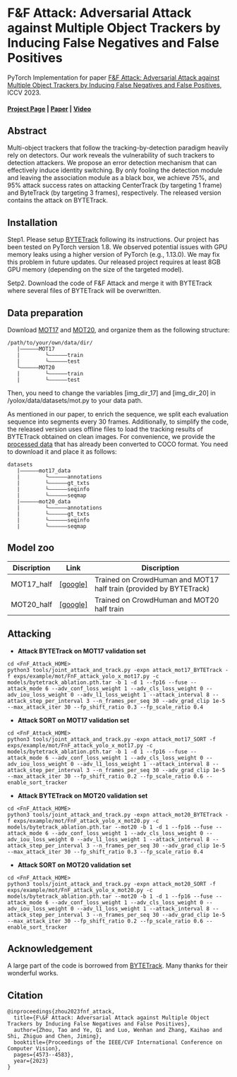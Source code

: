 # F&F Attack: Adversarial Attack against Multiple Object Trackers by Inducing False Negatives and False Positives

PyTorch Implementation for paper [F&F Attack: Adversarial Attack against Multiple Object Trackers by Inducing
False Negatives and False Positives]((https://infzhou.github.io/FnFAttack/index.html)), ICCV 2023.


#### [Project Page](https://infzhou.github.io/FnFAttack/index.html) | [Paper](https://infzhou.github.io/folder/ZhouTao_F&F_Attack_ICCV2023_main_text+supp.pdf) | [Video](https://infzhou.github.io/folder/Video_F&F_Attack_ICCV_2023.mp4)

## Abstract
Multi-object trackers that follow the tracking-by-detection paradigm heavily rely on detectors. Our work reveals the vulnerability of such trackers to detection attackers. We propose an error detection mechanism that can effectively induce identity switching. By only fooling the detection module and leaving the association module as a black box, we achieve 75%, and 95% attack success rates on attacking CenterTrack (by targeting 1 frame) and ByteTrack (by targeting 3 frames), respectively. The released version contains the attack on BYTETrack. 


## Installation
Step1. Please setup [BYTETrack](https://github.com/ifzhang/ByteTrack) following its instructions. Our project has been tested on PyTorch version 1.8. We observed potential issues with GPU memory leaks using a higher version of PyTorch (e.g., 1.13.0). We may fix this problem in future updates. Our released project requires at least 8GB GPU memory (depending on the size of the targeted model).

Setp2. Download the code of F&F Attack and merge it with BYTETrack where several files of BYTETrack will be overwritten.

## Data preparation
Download [MOT17](https://motchallenge.net/) and [MOT20](https://motchallenge.net/), and organize them as the following structure:
```
/path/to/your/own/data/dir/
   |——————MOT17
   |        └——————train
   |        └——————test
   └——————MOT20
   |        └——————train
   |        └——————test
```
Then, you need to change the variables [img_dir_17] and [img_dir_20] in /yolox/data/datasets/mot.py to your data path. 

As mentioned in our paper, to enrich the sequence, we split each evaluation sequence into segments every 30 frames. Additionally, to simplify the code, the released version uses offline files to load the tracking results of BYTETrack obtained on clean images. For convenience, we provide the [processed data](https://drive.google.com/file/d/1fBnwMUI1myLYvA3ezHVY770CY4Y8Slzo/view?usp=sharing) that has already been converted to COCO format. You need to download it and place it as follows:
```
datasets
   |——————mot17_data
   |        └——————annotations
   |        └——————gt_txts
   |        └——————seqinfo
   |        └——————seqmap
   |——————mot20_data
   |        └——————annotations
   |        └——————gt_txts
   |        └——————seqinfo
   |        └——————seqmap
```

## Model zoo
| Discription    |  Link |  Discription |
|----------------|------|----------|
|MOT17_half|[[google]](https://drive.google.com/file/d/1iqhM-6V_r1FpOlOzrdP_Ejshgk0DxOob/view?usp=sharing)| Trained on CrowdHuman and MOT17 half train (provided by BYTETrack)|
|MOT20_half|[[google]](https://drive.google.com/file/d/1uVXiDJDBbQ-EoyYQVfBGyZMuAqnQkjzh/view?usp=drive_link)| Trained on CrowdHuman and MOT20 half train|

## Attacking
* **Attack BYTETrack on MOT17 validation set**
```shell
cd <FnF_Attack_HOME>
python3 tools/joint_attack_and_track.py -expn attack_mot17_BYTETrack -f exps/example/mot/FnF_attack_yolo_x_mot17.py -c models/bytetrack_ablation.pth.tar -b 1 -d 1 --fp16 --fuse --attack_mode 6 --adv_conf_loss_weight 1 --adv_cls_loss_weight 0 --adv_iou_loss_weight 0 --adv_l1_loss_weight 1 --attack_interval 8 --attack_step_per_interval 3 --n_frames_per_seq 30 --adv_grad_clip 1e-5 --max_attack_iter 30 --fp_shift_ratio 0.3 --fp_scale_ratio 0.4
```
* **Attack SORT on MOT17 validation set**
```shell
cd <FnF_Attack_HOME>
python3 tools/joint_attack_and_track.py -expn attack_mot17_SORT -f exps/example/mot/FnF_attack_yolo_x_mot17.py -c models/bytetrack_ablation.pth.tar -b 1 -d 1 --fp16 --fuse --attack_mode 6 --adv_conf_loss_weight 1 --adv_cls_loss_weight 0 --adv_iou_loss_weight 0 --adv_l1_loss_weight 1 --attack_interval 8 --attack_step_per_interval 3 --n_frames_per_seq 30 --adv_grad_clip 1e-5 --max_attack_iter 30 --fp_shift_ratio 0.2 --fp_scale_ratio 0.6 --enable_sort_tracker
```
* **Attack BYTETrack on MOT20 validation set**
```shell
cd <FnF_Attack_HOME>
python3 tools/joint_attack_and_track.py -expn attack_mot20_BYTETrack -f exps/example/mot/FnF_attack_yolo_x_mot20.py -c models/bytetrack_ablation.pth.tar --mot20 -b 1 -d 1 --fp16 --fuse --attack_mode 6 --adv_conf_loss_weight 1 --adv_cls_loss_weight 0 --adv_iou_loss_weight 0 --adv_l1_loss_weight 1 --attack_interval 8 --attack_step_per_interval 3 --n_frames_per_seq 30 --adv_grad_clip 1e-5 --max_attack_iter 30 --fp_shift_ratio 0.3 --fp_scale_ratio 0.4
```
* **Attack SORT on MOT20 validation set**
```shell
cd <FnF_Attack_HOME>
python3 tools/joint_attack_and_track.py -expn attack_mot20_SORT -f exps/example/mot/FnF_attack_yolo_x_mot20.py -c models/bytetrack_ablation.pth.tar --mot20 -b 1 -d 1 --fp16 --fuse --attack_mode 6 --adv_conf_loss_weight 1 --adv_cls_loss_weight 0 --adv_iou_loss_weight 0 --adv_l1_loss_weight 1 --attack_interval 8 --attack_step_per_interval 3 --n_frames_per_seq 30 --adv_grad_clip 1e-5 --max_attack_iter 30 --fp_shift_ratio 0.2 --fp_scale_ratio 0.6 --enable_sort_tracker
```
## Acknowledgement

A large part of the code is borrowed from [BYTETrack](https://github.com/ifzhang/ByteTrack). Many thanks for their wonderful works.

## Citation
```
@inproceedings{zhou2023fnf_attack,
  title={F\&F Attack: Adversarial Attack against Multiple Object Trackers by Inducing False Negatives and False Positives},
  author={Zhou, Tao and Ye, Qi and Luo, Wenhan and Zhang, Kaihao and Shi, Zhiguo and Chen, Jiming},
  booktitle={Proceedings of the IEEE/CVF International Conference on Computer Vision},
  pages={4573--4583},
  year={2023}
}
```



